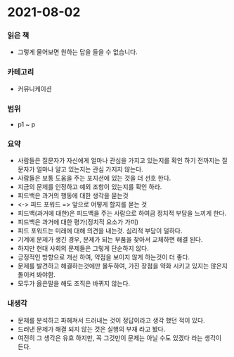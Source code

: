 # 2021-08-02

### 읽은 책

- 그렇게 물어보면 원하는 답을 들을 수 없습니다.

### 카테고리

- 커뮤니케이션

### 범위

- p1 ~ p

### 요약

- 사람들은 질문자가 자신에게 얼마나 관심을 가지고 있는지를 확인 하기 전까지는 질문자가 얼마나 알고 있는지는 관심 가지지 않는다.
- 사람들은 보통 도움을 주는 포지션에 있는 것을 더 선호 한다.
- 지금의 문제를 인정하고 예외 조항이 있는지를 확인 하라.
- 피드백은 과거의 행동에 대한 생각을 묻는것
- <-> 피드 포워드 => 앞으로 어떻게 할지를 묻는 것
- 피드백(과거에 대한)은 피드백을 주는 사람으로 하여금 정치적 부담을 느끼게 한다.
- 피드백은 과거에 대한 평가(정치적 요소가 가미)
- 피드 포워드는 미래에 대해 의견을 내는것. 심리적 부담이 덜하다.
- 기계에 문제가 생긴 경우, 문제가 되는 부품을 찾아서 교체하면 해결 된다.
- 하지만 현대 사회의 문제들은 그렇게 단순하지 않다.
- 긍정적인 방향으로 개선 하여, 약점을 보이지 않게 하는것이 더 좋다.
- 문제를 발견하고 해결하는것에만 몰두하여, 가진 장점을 약화 시키고 있지는 않은지 돌이켜 봐야함.
- 모두가 옳은말을 해도 조직은 바뀌지 않는다. 


### 내생각
- 문제를 분석하고 파헤쳐서 드러내는 것이 정답이라고 생각 했던 적이 있다.
- 드러낸 문제가 해결 되지 않는 것은 실행의 부재 라고 봤다.
- 여전히 그 생각은 유효 하지만, 꼭 그것만이 문제는 아닐 수도 있겠다 라는 생각이 든다.

